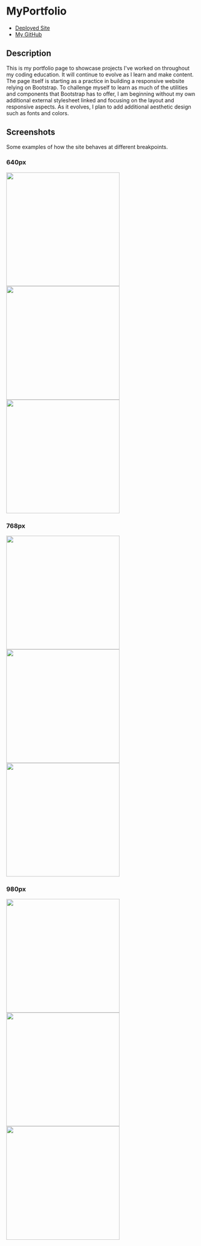 # MyPortfolio
* [Deployed Site](https://segh.github.io)
* [My GitHub](https://github.com/SEGH)
## Description
This is my portfolio page to showcase projects I've worked on throughout my coding education. It will continue to evolve as I learn and make content. The page itself is starting as a practice in building a responsive website relying on Bootstrap. To challenge myself to learn as much of the utilities and components that Bootstrap has to offer, I am beginning without my own additional external stylesheet linked and focusing on the layout and responsive aspects. As it evolves, I plan to add additional aesthetic design such as fonts and colors.
## Screenshots
Some examples of how the site behaves at different breakpoints.
### 640px
<img src="assets/images/640-index.png" width="300" ><img src="assets/images/640-portfolio.png" width="300" ><img src="assets/images/640-contact.png" width="300" >

### 768px
<img src="assets/images/768-index.png" width="300" ><img src="assets/images/768-portfolio.png" width="300" ><img src="images/768-contact.png" width="300" >

### 980px
<img src="assets/images/980-index.png" width="300" ><img src="assets/images/980-portfolio.png" width="300" ><img src="assets/images/980-contact.png" width="300" >